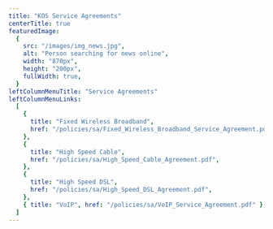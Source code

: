 ```yaml
---
title: "KOS Service Agreements"
centerTitle: true
featuredImage:
  {
    src: "/images/img_news.jpg",
    alt: "Person searching for news online",
    width: "870px",
    height: "200px",
    fullWidth: true,
  }
leftColumnMenuTitle: "Service Agreements"
leftColumnMenuLinks:
  [
    {
      title: "Fixed Wireless Broadband",
      href: "/policies/sa/Fixed_Wireless_Broadband_Service_Agreement.pdf",
    },
    {
      title: "High Speed Cable",
      href: "/policies/sa/High_Speed_Cable_Agreement.pdf",
    },
    {
      title: "High Speed DSL",
      href: "/policies/sa/High_Speed_DSL_Agreement.pdf",
    },
    { title: "VoIP", href: "/policies/sa/VoIP_Service_Agreement.pdf" },
  ]
---
```

